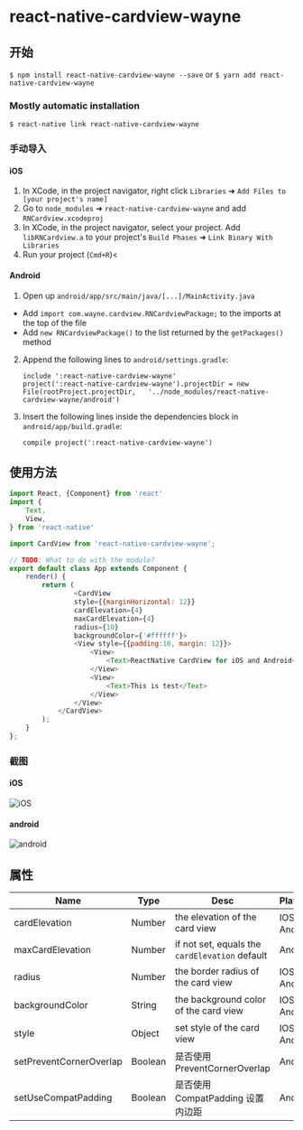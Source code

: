 
# react-native-cardview-wayne

## 开始

`$ npm install react-native-cardview-wayne --save`
or
`$ yarn add react-native-cardview-wayne`

### Mostly automatic installation

`$ react-native link react-native-cardview-wayne`

### 手动导入


#### iOS

1. In XCode, in the project navigator, right click `Libraries` ➜ `Add Files to [your project's name]`
2. Go to `node_modules` ➜ `react-native-cardview-wayne` and add `RNCardview.xcodeproj`
3. In XCode, in the project navigator, select your project. Add `libRNCardview.a` to your project's `Build Phases` ➜ `Link Binary With Libraries`
4. Run your project (`Cmd+R`)<

#### Android

1. Open up `android/app/src/main/java/[...]/MainActivity.java`
  - Add `import com.wayne.cardview.RNCardviewPackage;` to the imports at the top of the file
  - Add `new RNCardviewPackage()` to the list returned by the `getPackages()` method
2. Append the following lines to `android/settings.gradle`:
  	```
    include ':react-native-cardview-wayne'
    project(':react-native-cardview-wayne').projectDir = new File(rootProject.projectDir, 	'../node_modules/react-native-cardview-wayne/android')
  	```
3. Insert the following lines inside the dependencies block in `android/app/build.gradle`:
  	```
    compile project(':react-native-cardview-wayne')
  	```


## 使用方法
```javascript
import React, {Component} from 'react'
import {
    Text,
    View,
} from 'react-native'

import CardView from 'react-native-cardview-wayne';

// TODO: What to do with the module?
export default class App extends Component {
    render() {
        return (
				<CardView
                style={{marginHorizontal: 12}}
                cardElevation={4}
                maxCardElevation={4}
                radius={10}
                backgroundColor={'#ffffff'}>
                <View style={{padding:10, margin: 12}}>
                    <View>
                        <Text>ReactNative CardView for iOS and Android</Text>
                    </View>
                    <View>
                        <Text>This is test</Text>
                    </View>
                </View>
            </CardView>
        );
    }
};
```
### 截图
#### iOS
![iOS](https://github.com/wayne214/react-native-cardview-wayne/raw/master/screenshots/ios.png)
#### android
![android](https://github.com/wayne214/react-native-cardview-wayne/raw/master/screenshots/android.png)

## 属性
Name | Type | Desc | Platform
---|---|---|---
cardElevation | Number | the elevation of the card view | IOS、Android
maxCardElevation | Number | if not set, equals the ``` cardElevation ``` default | Android
radius | Number | the border radius of the card view | IOS、Android
backgroundColor | String | the background color of the card view | IOS、Android
style | Object | set style of the card view | IOS、Android
setPreventCornerOverlap | Boolean | 是否使用PreventCornerOverlap | Android
setUseCompatPadding | Boolean | 是否使用CompatPadding 设置内边距 | Android